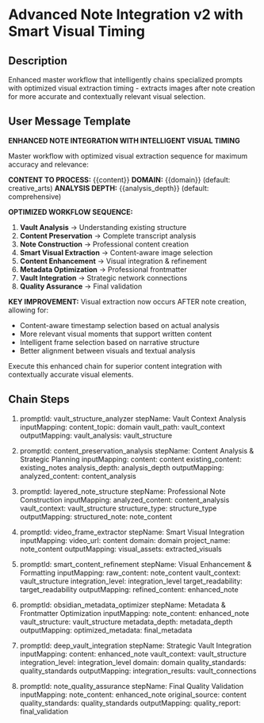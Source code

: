 # Advanced Note Integration v2 with Smart Visual Timing

## Description
Enhanced master workflow that intelligently chains specialized prompts with optimized visual extraction timing - extracts images after note creation for more accurate and contextually relevant visual selection.

## User Message Template
**ENHANCED NOTE INTEGRATION WITH INTELLIGENT VISUAL TIMING**

Master workflow with optimized visual extraction sequence for maximum accuracy and relevance:

**CONTENT TO PROCESS:** {{content}}
**DOMAIN:** {{domain}} (default: creative_arts)
**ANALYSIS DEPTH:** {{analysis_depth}} (default: comprehensive)

**OPTIMIZED WORKFLOW SEQUENCE:**
1. **Vault Analysis** → Understanding existing structure
2. **Content Preservation** → Complete transcript analysis  
3. **Note Construction** → Professional content creation
4. **Smart Visual Extraction** → Content-aware image selection
5. **Content Enhancement** → Visual integration & refinement
6. **Metadata Optimization** → Professional frontmatter
7. **Vault Integration** → Strategic network connections
8. **Quality Assurance** → Final validation

**KEY IMPROVEMENT:**
Visual extraction now occurs AFTER note creation, allowing for:
- Content-aware timestamp selection based on actual analysis
- More relevant visual moments that support written content
- Intelligent frame selection based on narrative structure
- Better alignment between visuals and textual analysis

Execute this enhanced chain for superior content integration with contextually accurate visual elements.

## Chain Steps

1. promptId: vault_structure_analyzer
   stepName: Vault Context Analysis
   inputMapping:
     content_topic: domain
     vault_path: vault_context
   outputMapping:
     vault_analysis: vault_structure

2. promptId: content_preservation_analysis
   stepName: Content Analysis & Strategic Planning
   inputMapping:
     content: content
     existing_content: existing_notes
     analysis_depth: analysis_depth
   outputMapping:
     analyzed_content: content_analysis

3. promptId: layered_note_structure
   stepName: Professional Note Construction
   inputMapping:
     analyzed_content: content_analysis
     vault_context: vault_structure
     structure_type: structure_type
   outputMapping:
     structured_note: note_content

4. promptId: video_frame_extractor
   stepName: Smart Visual Integration
   inputMapping:
     video_url: content
     domain: domain
     project_name: note_content
   outputMapping:
     visual_assets: extracted_visuals

5. promptId: smart_content_refinement
   stepName: Visual Enhancement & Formatting
   inputMapping:
     raw_content: note_content
     vault_context: vault_structure
     integration_level: integration_level
     target_readability: target_readability
   outputMapping:
     refined_content: enhanced_note

6. promptId: obsidian_metadata_optimizer
   stepName: Metadata & Frontmatter Optimization
   inputMapping:
     note_content: enhanced_note
     vault_structure: vault_structure
     metadata_depth: metadata_depth
   outputMapping:
     optimized_metadata: final_metadata

7. promptId: deep_vault_integration
   stepName: Strategic Vault Integration
   inputMapping:
     content: enhanced_note
     vault_context: vault_structure
     integration_level: integration_level
     domain: domain
     quality_standards: quality_standards
   outputMapping:
     integration_results: vault_connections

8. promptId: note_quality_assurance
   stepName: Final Quality Validation
   inputMapping:
     note_content: enhanced_note
     original_source: content
     quality_standards: quality_standards
   outputMapping:
     quality_report: final_validation

